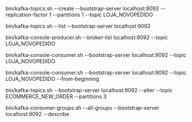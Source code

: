 bin/kafka-topics.sh --create --bootstrap-server localhost:9092 --replication-factor 1 --partitions 1 --topic LOJA_NOVOPEDIDO

bin/kafka-topics.sh --list --bootstrap-server localhost:9092

bin/kafka-console-producer.sh --broker-list localhost:9092 --topic LOJA_NOVOPEDIDO

bin/kafka-console-consumer.sh --bootstrap-server localhost:9092 --topic LOJA_NOVOPEDIDO

bin/kafka-console-consumer.sh --bootstrap-server localhost:9092 --topic LOJA_NOVOPEDIDO --from-beginning

bin/kafka-topics.sh --bootstrap-server localhost:9092 --alter --topic ECOMMERCE_NEW_ORDER --partitions 3

bin/kafka-consumer-groups.sh --all-groups --bootstrap-server localhost:9092 --describe
